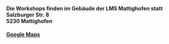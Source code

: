 #### Die Workshops finden im Gebäude der LMS Mattighofen statt<br>Salzburger Str. 8<br>5230 Mattighofen<br>
#### <a href="https://www.google.com/maps/place/Landesmusikschule/@48.1004375,13.1502182,18z/data=!4m5!3m4!1s0x47742568edba74c3:0x83b971c265914afc!8m2!3d48.1004904!4d13.1512641?hl=de" target="_blank">Google Maps</a>
